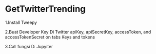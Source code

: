 # GetTwitterTrending
1.Install Tweepy

2.Buat Developer Key Di Twitter apiKey, apiSecretKey, accessToken, and accessTokenSecret on tabs Keys and tokens

3.Call fungsi Di Jupyiter
